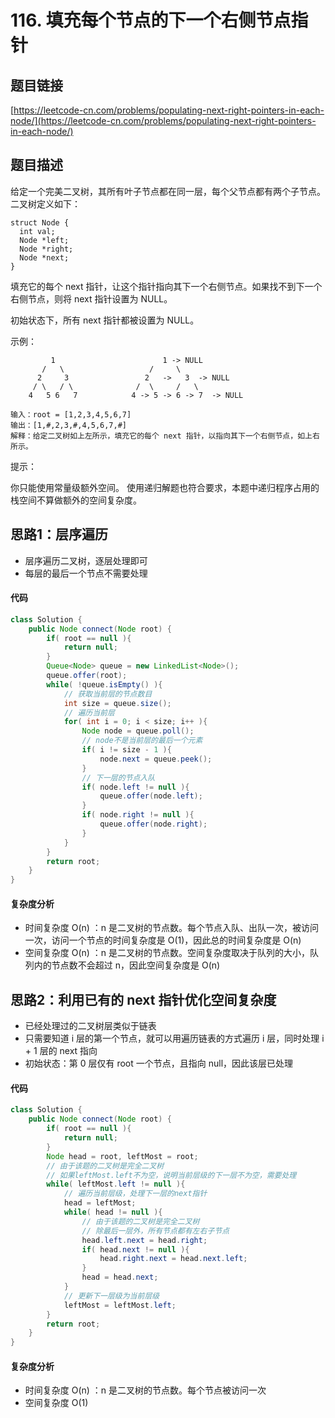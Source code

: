 # 116. 填充每个节点的下一个右侧节点指针

## 题目链接
[https://leetcode-cn.com/problems/populating-next-right-pointers-in-each-node/](https://leetcode-cn.com/problems/populating-next-right-pointers-in-each-node/)

## 题目描述
给定一个完美二叉树，其所有叶子节点都在同一层，每个父节点都有两个子节点。二叉树定义如下：
```
struct Node {
  int val;
  Node *left;
  Node *right;
  Node *next;
}
```

填充它的每个 next 指针，让这个指针指向其下一个右侧节点。如果找不到下一个右侧节点，则将 next 指针设置为 NULL。

初始状态下，所有 next 指针都被设置为 NULL。

示例：
```
         1                        1 -> NULL
       /   \                   /     \
      2     3                 2   ->   3  -> NULL
     / \   / \              /  \     /   \
    4   5 6   7            4 -> 5 -> 6 -> 7  -> NULL

输入：root = [1,2,3,4,5,6,7]
输出：[1,#,2,3,#,4,5,6,7,#]
解释：给定二叉树如上左所示，填充它的每个 next 指针，以指向其下一个右侧节点，如上右所示。
```

提示：

你只能使用常量级额外空间。
使用递归解题也符合要求，本题中递归程序占用的栈空间不算做额外的空间复杂度。

## 思路1：层序遍历
 - 层序遍历二叉树，逐层处理即可
 - 每层的最后一个节点不需要处理

#### 代码
```java
class Solution {
    public Node connect(Node root) {
        if( root == null ){
            return null;
        }
        Queue<Node> queue = new LinkedList<Node>();
        queue.offer(root);
        while( !queue.isEmpty() ){
            // 获取当前层的节点数目
            int size = queue.size();
            // 遍历当前层
            for( int i = 0; i < size; i++ ){
                Node node = queue.poll();
                // node不是当前层的最后一个元素
                if( i != size - 1 ){
                    node.next = queue.peek();
                }
                // 下一层的节点入队
                if( node.left != null ){
                    queue.offer(node.left);
                }
                if( node.right != null ){
                    queue.offer(node.right);
                }
            }
        }
        return root;
    }
}
```

#### 复杂度分析
 - 时间复杂度 O(n) ：n 是二叉树的节点数。每个节点入队、出队一次，被访问一次，访问一个节点的时间复杂度是 O(1)，因此总的时间复杂度是 O(n)
 - 空间复杂度 O(n) ：n 是二叉树的节点数。空间复杂度取决于队列的大小，队列内的节点数不会超过 n，因此空间复杂度是 O(n)

## 思路2：利用已有的 next 指针优化空间复杂度
 - 已经处理过的二叉树层类似于链表
 - 只需要知道 i 层的第一个节点，就可以用遍历链表的方式遍历 i 层，同时处理 i + 1 层的 next 指向
 - 初始状态：第 0 层仅有 root 一个节点，且指向 null，因此该层已处理

#### 代码
```java
class Solution {
    public Node connect(Node root) {
        if( root == null ){
            return null;
        }
        Node head = root, leftMost = root;
        // 由于该题的二叉树是完全二叉树
        // 如果leftMost.left不为空，说明当前层级的下一层不为空，需要处理
        while( leftMost.left != null ){
            // 遍历当前层级，处理下一层的next指针
            head = leftMost;
            while( head != null ){
                // 由于该题的二叉树是完全二叉树
                // 除最后一层外，所有节点都有左右子节点
                head.left.next = head.right;
                if( head.next != null ){
                    head.right.next = head.next.left;
                }
                head = head.next;
            }
            // 更新下一层级为当前层级
            leftMost = leftMost.left;
        }
        return root;
    }
}
```

#### 复杂度分析
 - 时间复杂度 O(n) ：n 是二叉树的节点数。每个节点被访问一次
 - 空间复杂度 O(1)